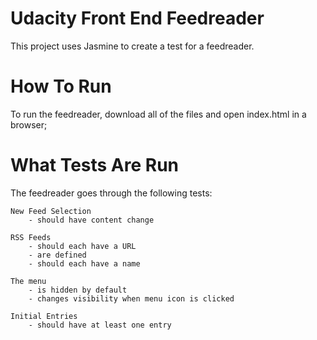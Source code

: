 # Udacity Front End Feedreader

This project uses Jasmine to create a test for a feedreader.

# How To Run

To run the feedreader, download all of the files and open index.html in a browser;

# What Tests Are Run

The feedreader goes through the following tests:

    New Feed Selection
        - should have content change

    RSS Feeds
        - should each have a URL
        - are defined
        - should each have a name

    The menu
        - is hidden by default
        - changes visibility when menu icon is clicked

    Initial Entries
        - should have at least one entry

